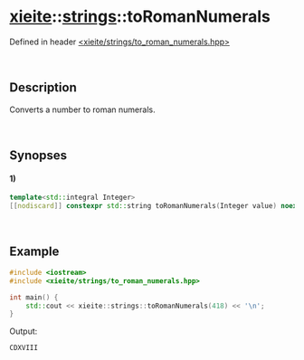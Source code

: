 # [xieite](../../xieite.md)\:\:[strings](../../strings.md)\:\:toRomanNumerals
Defined in header [<xieite/strings/to_roman_numerals.hpp>](../../../include/xieite/strings/to_roman_numerals.hpp)

&nbsp;

## Description
Converts a number to roman numerals.

&nbsp;

## Synopses
#### 1)
```cpp
template<std::integral Integer>
[[nodiscard]] constexpr std::string toRomanNumerals(Integer value) noexcept;
```

&nbsp;

## Example
```cpp
#include <iostream>
#include <xieite/strings/to_roman_numerals.hpp>

int main() {
    std::cout << xieite::strings::toRomanNumerals(418) << '\n';
}
```
Output:
```
CDXVIII
```
